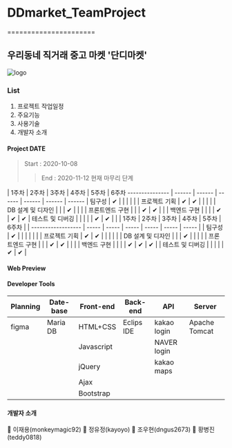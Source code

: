 # DDmarket_TeamProject
======================
## 우리동네 직거래 중고 마켓 **'단디마켓'**
![logo](https://user-images.githubusercontent.com/66930491/98903697-77c93b80-24fb-11eb-8598-fc0ac2a47b7b.jpg)
### List
1. 프로젝트 작업일정
2. 주요기능
3. 사용기술
4. 개발자 소개
#### Project DATE
> Start : 2020-10-08
> > End : 2020-11-12 현재 마무리 단계

 | 1주차 | 2주차 | 3주차 | 4주차 | 5주차 | 6주차
--------------- | ------ | ------ | ------ | ------ | ------ | ------ |
팀구성 | ✔ | | | | | |
프로젝트 기획 | ✔ | ✔ | | | | |
DB 설계 및 디자인 | | | ✔ | | | |
프론트엔드 구현 | | | ✔ | ✔ | | |
백엔드 구현 | | | | ✔ | ✔ | ✔ |
테스트 및 디버깅 | | | | | ✔ | ✔ |
|                   | 1주차 | 2주차 | 3주차 | 4주차 | 5주차 | 6주차 |
| ------------------ | ----- | ----- | ----- | ----- | ----- | ----- |
| 팀구성            | ✔     |       |       |       |       |       |
| 프로젝트 기획     | ✔     | ✔     |       |       |       |       |
| DB 설계 및 디자인 |       |       | ✔     |       |       |       |
| 프론트엔드 구현   |       |       | ✔     | ✔     |       |       |
| 백엔드 구현       |       |       |       | ✔     | ✔     | ✔     |
| 테스트 및 디버깅  |       |       |       |       | ✔     | ✔     |

#### Web Preview

#### Developer Tools

| Planning | Date-base | Front-end  | Back-end   | API          | Server        |
| -------- | --------- | ---------- | ---------- | ------------ | ------------- |
| figma    | Maria DB  | HTML+CSS   | Eclips IDE | kakao  login | Apache Tomcat |
|          |           | Javascript |            | NAVER login  |               |
|          |           | jQuery     |            | kakao maps   |               |
|          |           | Ajax       |            |              |               |
|          |           | Bootstrap  |            |              |               |

#### 개발자 소개
🙌 이재용(monkeymagic92)
🙌 정유정(kayoyo)
🙌 조우현(dngus2673)
🙌 황병진(teddy0818)
